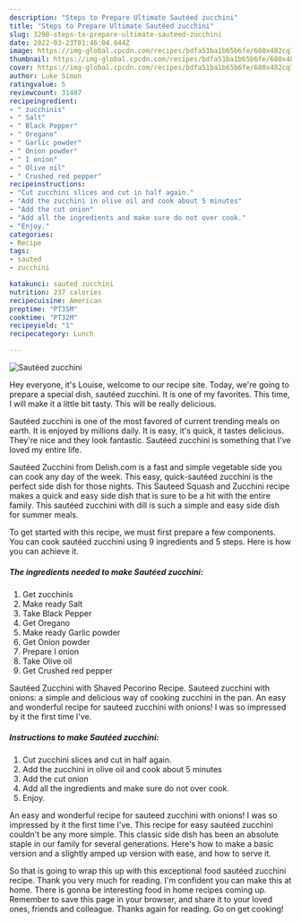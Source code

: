 ```yaml
---
description: "Steps to Prepare Ultimate Sautéed zucchini"
title: "Steps to Prepare Ultimate Sautéed zucchini"
slug: 3290-steps-to-prepare-ultimate-sauteed-zucchini
date: 2022-03-23T01:46:04.044Z
image: https://img-global.cpcdn.com/recipes/bdfa51ba1b65b6fe/680x482cq70/sauteed-zucchini-recipe-main-photo.jpg
thumbnail: https://img-global.cpcdn.com/recipes/bdfa51ba1b65b6fe/680x482cq70/sauteed-zucchini-recipe-main-photo.jpg
cover: https://img-global.cpcdn.com/recipes/bdfa51ba1b65b6fe/680x482cq70/sauteed-zucchini-recipe-main-photo.jpg
author: Luke Simon
ratingvalue: 5
reviewcount: 31487
recipeingredient:
- " zucchinis"
- " Salt"
- " Black Pepper"
- " Oregano"
- " Garlic powder"
- " Onion powder"
- " I onion"
- " Olive oil"
- " Crushed red pepper"
recipeinstructions:
- "Cut zucchini slices and cut in half again."
- "Add the zucchini in olive oil and cook about 5 minutes"
- "Add the cut onion"
- "Add all the ingredients and make sure do not over cook."
- "Enjoy."
categories:
- Recipe
tags:
- sauted
- zucchini

katakunci: sauted zucchini 
nutrition: 237 calories
recipecuisine: American
preptime: "PT35M"
cooktime: "PT32M"
recipeyield: "1"
recipecategory: Lunch

---
```



![Sautéed zucchini](https://img-global.cpcdn.com/recipes/bdfa51ba1b65b6fe/680x482cq70/sauteed-zucchini-recipe-main-photo.jpg)

Hey everyone, it's Louise, welcome to our recipe site. Today, we're going to prepare a special dish, sautéed zucchini. It is one of my favorites. This time, I will make it a little bit tasty. This will be really delicious.

Sautéed zucchini is one of the most favored of current trending meals on earth. It is enjoyed by millions daily. It is easy, it's quick, it tastes delicious. They're nice and they look fantastic. Sautéed zucchini is something that I've loved my entire life.

Sautéed Zucchini from Delish.com is a fast and simple vegetable side you can cook any day of the week. This easy, quick-sautéed zucchini is the perfect side dish for those nights. This Sauteed Squash and Zucchini recipe makes a quick and easy side dish that is sure to be a hit with the entire family. This sautéed zucchini with dill is such a simple and easy side dish for summer meals.


To get started with this recipe, we must first prepare a few components. You can cook sautéed zucchini using 9 ingredients and 5 steps. Here is how you can achieve it.

<!--inarticleads1-->

##### The ingredients needed to make Sautéed zucchini:

1. Get  zucchinis
1. Make ready  Salt
1. Take  Black Pepper
1. Get  Oregano
1. Make ready  Garlic powder
1. Get  Onion powder
1. Prepare  I onion
1. Take  Olive oil
1. Get  Crushed red pepper


Sautéed Zucchini with Shaved Pecorino Recipe. Sauteed zucchini with onions: a simple and delicious way of cooking zucchini in the pan. An easy and wonderful recipe for sauteed zucchini with onions! I was so impressed by it the first time I&#39;ve. 

<!--inarticleads2-->

##### Instructions to make Sautéed zucchini:

1. Cut zucchini slices and cut in half again.
1. Add the zucchini in olive oil and cook about 5 minutes
1. Add the cut onion
1. Add all the ingredients and make sure do not over cook.
1. Enjoy.


An easy and wonderful recipe for sauteed zucchini with onions! I was so impressed by it the first time I&#39;ve. This recipe for easy sautéed zucchini couldn&#39;t be any more simple. This classic side dish has been an absolute staple in our family for several generations. Here&#39;s how to make a basic version and a slightly amped up version with ease, and how to serve it. 

So that is going to wrap this up with this exceptional food sautéed zucchini recipe. Thank you very much for reading. I'm confident you can make this at home. There is gonna be interesting food in home recipes coming up. Remember to save this page in your browser, and share it to your loved ones, friends and colleague. Thanks again for reading. Go on get cooking!
